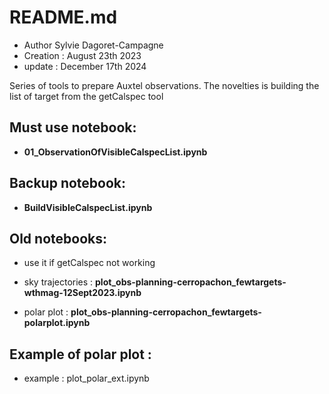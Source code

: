 # README.md

- Author Sylvie Dagoret-Campagne
- Creation : August 23th 2023
- update : December 17th 2024

Series of tools to prepare Auxtel observations.
The novelties is building the list of target from the getCalspec tool


## Must use notebook:
- **01_ObservationOfVisibleCalspecList.ipynb** 

## Backup notebook:
- **BuildVisibleCalspecList.ipynb**

## Old notebooks:
- use it if getCalspec not working


- sky trajectories : **plot_obs-planning-cerropachon_fewtargets-wthmag-12Sept2023.ipynb**

                         
- polar plot : **plot_obs-planning-cerropachon_fewtargets-polarplot.ipynb**


## Example of polar plot :
- example :   plot_polar_ext.ipynb
